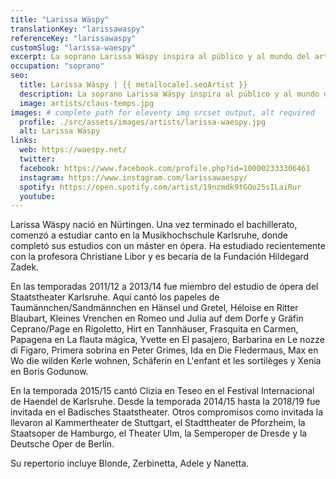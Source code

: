 ```yaml
---
title: "Larissa Wäspy"
translationKey: "larissawaspy"
referenceKey: "larissawaspy"
customSlug: "larissa-waespy"
excerpt: La soprano Larissa Wäspy inspira al público y al mundo del arte con su claridad de expresión y su enorme brillo en el escenario.
occupation: "soprano"
seo:
  title: Larissa Wäspy | {{ meta[locale].seoArtist }}
  description: La soprano Larissa Wäspy inspira al público y al mundo del arte con su claridad de expresión y su enorme brillo en el escenario.
  image: artists/claus-temps.jpg
images: # complete path for eleventy img srcset output, alt required
  profile: ./src/assets/images/artists/larissa-waespy.jpg
  alt: Larissa Wäspy
links:
  web: https://waespy.net/
  twitter:
  facebook: https://www.facebook.com/profile.php?id=100002333306461
  instagram: https://www.instagram.com/larissawaespy/
  spotify: https://open.spotify.com/artist/19nzmdk9tGOo25sILaiRur
  youtube:
---
```


Larissa Wäspy nació en Nürtingen. Una vez terminado el bachillerato, comenzó a estudiar canto en la Musikhochschule Karlsruhe, donde completó sus estudios con un máster en ópera. Ha estudiado recientemente con la profesora Christiane Libor y es becaria de la Fundación Hildegard Zadek.

En las temporadas 2011/12 a 2013/14 fue miembro del estudio de ópera del Staatstheater Karlsruhe. Aquí cantó los papeles de Taumännchen/Sandmännchen en Hänsel und Gretel, Héloise en Ritter Blaubart, Kleines Vrenchen en Romeo und Julia auf dem Dorfe y Gräfin Ceprano/Page en Rigoletto, Hirt en Tannhäuser, Frasquita en Carmen, Papagena en La flauta mágica, Yvette en El pasajero, Barbarina en Le nozze di Figaro, Primera sobrina en Peter Grimes, Ida en Die Fledermaus, Max en Wo die wilden Kerle wohnen, Schäferin en L'enfant et les sortilèges y Xenia en Boris Godunow.

En la temporada 2015/15 cantó Clizia en Teseo en el Festival Internacional de Haendel de Karlsruhe. Desde la temporada 2014/15 hasta la 2018/19 fue invitada en el Badisches Staatstheater. Otros compromisos como invitada la llevaron al Kammertheater de Stuttgart, el Stadttheater de Pforzheim, la Staatsoper de Hamburgo, el Theater Ulm, la Semperoper de Dresde y la Deutsche Oper de Berlín.

Su repertorio incluye Blonde, Zerbinetta, Adele y Nanetta.
